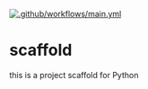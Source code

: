 [![.github/workflows/main.yml](https://github.com/cloudenvtest/scaffold/actions/workflows/main.yml/badge.svg)](https://github.com/cloudenvtest/scaffold/actions/workflows/main.yml)

# scaffold
this is a project scaffold for Python
